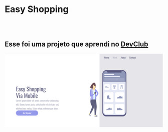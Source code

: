 <h1>Easy Shopping</h1>
<br>
<br>
<h2>Esse foi uma projeto que aprendi no <a href="https://rodolfomori.com.br/devclub">DevClub</a></h2>

<p> <img src="https://github.com/Thiagogssx/projeto-site-responsivo/blob/master/assets/desktop.png?raw=true">
